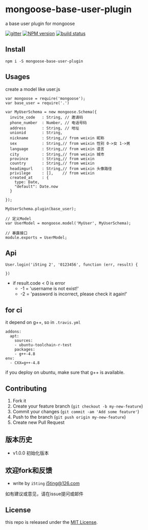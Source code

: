# mongoose-base-user-plugin

a base user plugin for mongoose


[![gitter][gitter-image]][gitter-url]
[![NPM version][npm-image]][npm-url]
[![build status][travis-image]][travis-url]

## Install

```
npm i -S mongoose-base-user-plugin
```
## Usages

create a model like user.js

```
var mongoose = require('mongoose');
var base_user = require('.')

var MyUserSchema = new mongoose.Schema({ 
  invite_code   : String, // 邀请码
  phone_number  : Number, // 电话号码
  address       : String, // 地址
  unionid       : String,
  nickname      : String,// from weixin 昵称
  sex           : String,// from weixin 性别 0->女 1->男
  language      : String,// from weixin 语言
  city          : String,// from weixin 城市
  province      : String,// from weixin 
  country       : String,// from weixin
  headimgurl    : String,// from weixin 头像路径
  privilege     : [],    // from weixin
  created_at    : {
    type: Date,
    "default": Date.now
  }

});

MyUserSchema.plugin(base_user);

// 定义Model
var UserModel = mongoose.model('MyUser', MyUserSchema);

// 暴露接口
module.exports = UserModel;
```

## Api

```
User.login('i5ting 2', '0123456', function (err, result) {
  
})
```

- if result.code < 0 is error
  - -1 = 'username is not exist!'
  - -2 = 'password is incorrect, please check it again!'
  

## for ci

it depend on g++, so in `.travis.yml`

```
addons:
  apt:
    sources:
    - ubuntu-toolchain-r-test
    packages:
    - g++-4.8
env:
  - CXX=g++-4.8
```

if you deploy on ubuntu, make sure that g++ is available.

## Contributing

1. Fork it
2. Create your feature branch (`git checkout -b my-new-feature`)
3. Commit your changes (`git commit -am 'Add some feature'`)
4. Push to the branch (`git push origin my-new-feature`)
5. Create new Pull Request

## 版本历史


- v1.0.0 初始化版本

## 欢迎fork和反馈

- write by `i5ting` i5ting@126.com

如有建议或意见，请在issue提问或邮件

## License

this repo is released under the [MIT
License](http://www.opensource.org/licenses/MIT).



[npm-image]: https://img.shields.io/npm/v/mongoose-base-user-plugin.svg?style=flat-square
[npm-url]: https://www.npmjs.com/package/mongoose-base-user-plugin
[travis-image]: https://img.shields.io/travis/i5ting/mongoose-base-user-plugin/master.svg?style=flat-square
[travis-url]: https://travis-ci.org/i5ting/mongoose-base-user-plugin
[coveralls-image]: https://img.shields.io/codecov/c/github/i5ting/mongoose-base-user-plugin.svg?style=flat-square
[coveralls-url]: https://codecov.io/github/i5ting/mongoose-base-user-plugin?branch=master
[gitter-image]: https://img.shields.io/gitter/room/i5ting/mongoose-base-user-plugin.svg?style=flat-square
[gitter-url]: https://gitter.im/i5ting/mongoose-base-user-plugin?utm_source=badge&utm_medium=badge&utm_campaign=pr-badge&utm_content=badge